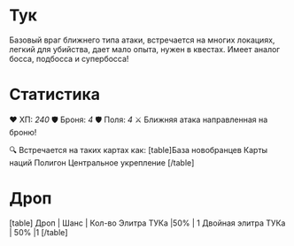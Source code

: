 # Тук
Базовый враг ближнего типа атаки, встречается на многих локациях, легкий для убийства, дает мало опыта, нужен в квестах. Имеет аналог босса, подбосса и супербосса!
# Cтатистика
❤ ХП: *240*
🛡 Броня: *4*
🛡 Поля: *4*
⚔ Ближняя атака направленная на броню!

🔍 Встречается на таких картах как:
[table]База новобранцев
Карты наций
Полигон
Центральное укрепление
[/table]
# Дроп
[table] Дроп | Шанс | Кол-во
Элитра ТУКа |50% | 1
Двойная элитра ТУКа | 50% |1
[/table]